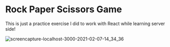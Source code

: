 # Rock Paper Scissors Game
This is just a practice exercise I did to work with React while learning server side!

![screencapture-localhost-3000-2021-02-07-14_34_36](https://user-images.githubusercontent.com/66916708/107158722-aff0e680-6951-11eb-95f5-4da33dfa9045.png)
